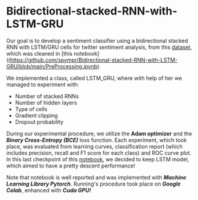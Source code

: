 # Bidirectional-stacked-RNN-with-LSTM-GRU
Our goal is to develop a sentiment classifier using a bidirectional stacked RNN with LSTM/GRU cells for twitter sentiment analysis, from this [dataset](https://drive.google.com/file/d/1dTIWNpjlrnTQBIQtaGOh0jCRYZiAQO79/view), which was cleaned in [this notebook]((https://github.com/spympr/Bidirectional-stacked-RNN-with-LSTM-GRU/blob/main/PreProcessing.ipynb).

We implemented a class, called LSTM_GRU, where with help of her we managed to experiment with:
* Number of stacked RNNs
* Number of hidden layers
* Type of cells
* Gradient clipping
* Dropout probability

During our experimental procedure, we utilize the **Adam optimizer** and the ***Binary Cross-Entropy (BCE)*** loss function. 
Each experiment, which took place, was evaluated from learning curves, classification report (which includes precision, recall and F1 score for each class) and ROC curve plot.
In this last checkpoint of this [notebook](https://github.com/spympr/Bidirectional-stacked-RNN-with-LSTM-GRU/blob/main/LSTM_GRU_Classifier.ipynb), we decided to keep LSTM model, which aimed to have a pretty descent performance!

Note that notebook is well reported and was implemented with ***Machine Learning Library Pytorch***. Running's procedure took place on ***Google Colab***, enhanced with ***Cuda GPU!***
